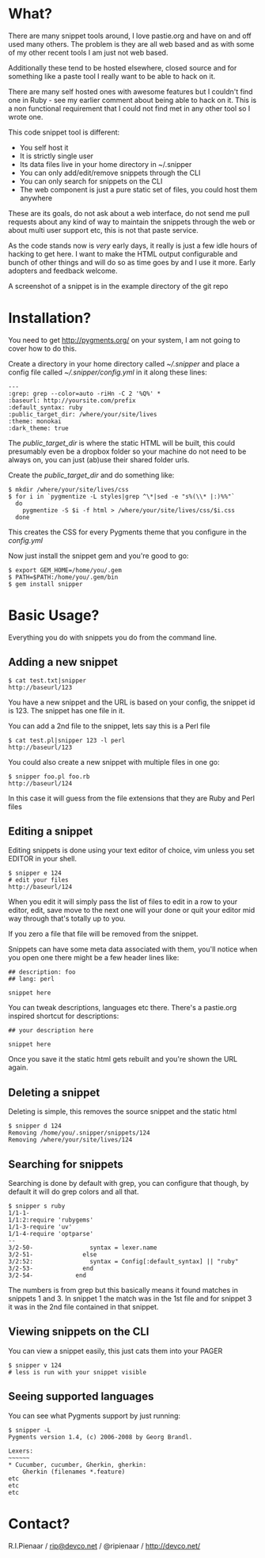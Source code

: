 What?
=====

There are many snippet tools around, I love pastie.org and have on and off used
many others.  The problem is they are all web based and as with some of my other
recent tools I am just not web based.

Additionally these tend to be hosted elsewhere, closed source and for something
like a paste tool I really want to be able to hack on it.

There are many self hosted ones with awesome features but I couldn't find one in
Ruby - see my earlier comment about being able to hack on it.  This is a non
functional requirement that I could not find met in any other tool so I wrote
one.

This code snippet tool is different:

 * You self host it
 * It is strictly single user
 * Its data files live in your home directory in ~/.snipper
 * You can only add/edit/remove snippets through the CLI
 * You can only search for snippets on the CLI
 * The web component is just a pure static set of files, you could host them anywhere

These are its goals, do not ask about a web interface, do not send me pull
requests about any kind of way to maintain the snippets through the web or about
multi user support etc, this is not that paste service.

As the code stands now is *very* early days, it really is just a few idle hours
of hacking to get here.  I want to make the HTML output configurable and bunch
of other things and will do so as time goes by and I use it more.  Early
adopters and feedback welcome.

A screenshot of a snippet is in the example directory of the git repo

Installation?
=============

You need to get http://pygments.org/ on your system, I am not going to cover how
to do this.

Create a directory in your home directory called *~/.snipper* and place a config
file called *~/.snipper/config.yml* in it along these lines:

    ---
    :grep: grep --color=auto -riHn -C 2 '%Q%' *
    :baseurl: http://yoursite.com/prefix
    :default_syntax: ruby
    :public_target_dir: /where/your/site/lives
    :theme: monokai
    :dark_theme: true

The *public_target_dir* is where the static HTML will be built, this could
presumably even be a dropbox folder so your machine do not need to be always on,
you can just (ab)use their shared folder urls.

Create the *public_target_dir* and do something like:

    $ mkdir /where/your/site/lives/css
    $ for i in `pygmentize -L styles|grep ^\*|sed -e "s%(\\* |:)%%"`
      do
        pygmentize -S $i -f html > /where/your/site/lives/css/$i.css
      done

This creates the CSS for every Pygments theme that you configure in the
*config.yml*

Now just install the snippet gem and you're good to go:

    $ export GEM_HOME=/home/you/.gem
    $ PATH=$PATH:/home/you/.gem/bin
    $ gem install snipper


Basic Usage?
============

Everything you do with snippets you do from the command line.

Adding a new snippet
--------------------

    $ cat test.txt|snipper
    http://baseurl/123

You have a new snippet and the URL is based on your config, the snippet id is
123.  The snippet has one file in it.

You can add a 2nd file to the snippet, lets say this is a Perl file

    $ cat test.pl|snipper 123 -l perl
    http://baseurl/123

You could also create a new snippet with multiple files in one go:

    $ snipper foo.pl foo.rb
    http://baseurl/124

In this case it will guess from the file extensions that they are Ruby and Perl
files

Editing a snippet
-----------------

Editing snippets is done using your text editor of choice, vim unless you set
EDITOR in your shell.

    $ snipper e 124
    # edit your files
    http://baseurl/124

When you edit it will simply pass the list of files to edit in a row to your
editor, edit, save move to the next one will your done or quit your editor mid
way through that's totally up to you.

If you zero a file that file will be removed from the snippet.

Snippets can have some meta data associated with them, you'll notice when you
open one there might be a few header lines like:

    ## description: foo
    ## lang: perl

    snippet here

You can tweak descriptions, languages etc there.  There's a pastie.org inspired
shortcut for descriptions:

    ## your description here

    snippet here

Once you save it the static html gets rebuilt and you're shown the URL again.

Deleting a snippet
------------------

Deleting is simple, this removes the source snippet and the static html

    $ snipper d 124
    Removing /home/you/.snipper/snippets/124
    Removing /where/your/site/lives/124

Searching for snippets
----------------------

Searching is done by default with grep, you can configure that though, by
default it will do grep colors and all that.

    $ snipper s ruby
    1/1-1-
    1/1:2:require 'rubygems'
    1/1-3-require 'uv'
    1/1-4-require 'optparse'
    --
    3/2-50-                syntax = lexer.name
    3/2-51-              else
    3/2:52:                syntax = Config[:default_syntax] || "ruby"
    3/2-53-              end
    3/2-54-            end

The numbers is from grep but this basically means it found matches in snippets 1
and 3.  In snippet 1 the match was in the 1st file and for snippet 3 it was in
the 2nd file contained in that snippet.

Viewing snippets on the CLI
---------------------------

You can view a snippet easily, this just cats them into your PAGER

    $ snipper v 124
    # less is run with your snippet visible

Seeing supported languages
--------------------------

You can see what Pygments support by just running:

    $ snipper -L
    Pygments version 1.4, (c) 2006-2008 by Georg Brandl.

    Lexers:
    ~~~~~~
    * Cucumber, cucumber, Gherkin, gherkin:
        Gherkin (filenames *.feature)
    etc
    etc
    etc

Contact?
========

R.I.Pienaar / rip@devco.net / @ripienaar / http://devco.net/

